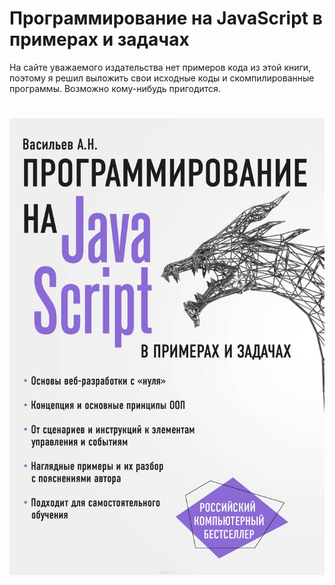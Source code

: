 # Программирование на JavaScript в примерах и задачах
На сайте уважаемого издательства нет примеров кода из этой книги, поэтому я решил выложить свои исходные коды и скомпилированные программы. Возможно кому-нибудь пригодится.
#
![Программирование на JavaScript в примерах и задачах](https://github.com/olegbukatchuk/book-javascript-the-examples-and-tasks/blob/master/img/cover.jpg)

